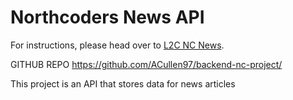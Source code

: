 # Northcoders News API

For instructions, please head over to [L2C NC News](https://l2c.northcoders.com/courses/be/nc-news).

GITHUB REPO
https://github.com/ACullen97/backend-nc-project/

This project is an API that stores data for news articles
